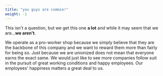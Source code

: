 ```yaml
---
title: "you guys are commie!"
weight: -1
---
```

This isn't a question, but we get this one **a lot** and while it may seem that we are...**we aren't**. 

We operate as a pro-worker shop because we simply believe that they are the backbone of this company and we want to reward them more than fairly for being so. Just because we are unionized does not mean that everyone earns the exact same. We would just like to see more companies follow suit in the pursuit of great working conditions and happy employees. Our employees' happiness matters a great deal to us.